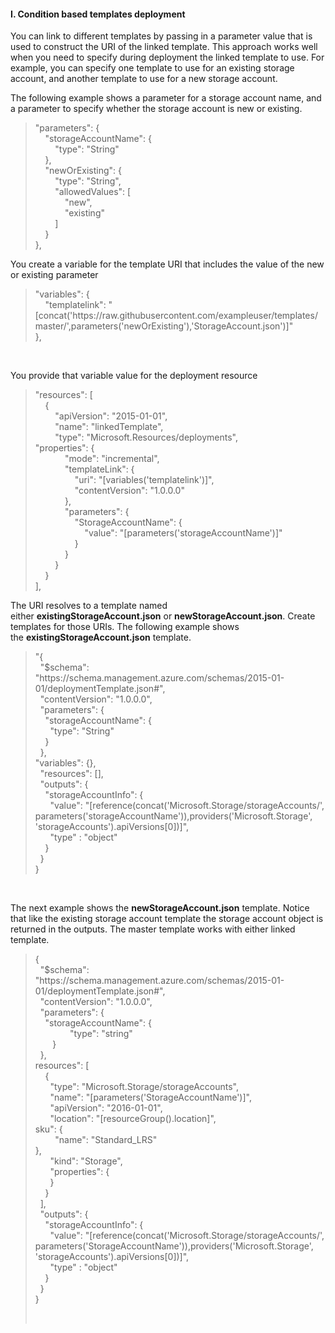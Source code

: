 <h4><b>I.	Condition based templates deployment</h3></b>
<p>You can link to different templates by passing in a  parameter value that is used to construct the URI of the linked template. This  approach works well when you need to specify during deployment the linked  template to use. For example, you can specify one template to use for an  existing storage account, and another template to use for a new storage  account.</p>
<p>The following example shows a parameter for a storage  account name, and a parameter to specify whether the storage account is new or  existing.<br>
<div>
  <blockquote>
    <p>&quot;parameters&quot;: { <br>
      &nbsp;&nbsp;&nbsp;      &quot;storageAccountName&quot;: { <br>
      &nbsp;&nbsp;&nbsp;&nbsp;&nbsp;&nbsp;&nbsp;      &quot;type&quot;: &quot;String&quot; <br>
      &nbsp;&nbsp;&nbsp; }, <br>
      &nbsp;&nbsp;&nbsp;      &quot;newOrExisting&quot;: { <br>
      &nbsp;&nbsp;&nbsp;&nbsp;&nbsp;&nbsp;&nbsp;      &quot;type&quot;: &quot;String&quot;, <br>
      &nbsp;&nbsp;&nbsp;&nbsp;&nbsp;&nbsp;&nbsp;      &quot;allowedValues&quot;: [ <br>
      &nbsp;&nbsp;&nbsp;&nbsp;&nbsp;&nbsp;&nbsp;&nbsp;&nbsp;&nbsp;&nbsp;      &quot;new&quot;, <br>
      &nbsp;&nbsp;&nbsp;&nbsp;&nbsp;&nbsp;&nbsp;&nbsp;&nbsp;&nbsp;&nbsp;      &quot;existing&quot; <br>
      &nbsp;&nbsp;&nbsp;&nbsp;&nbsp;&nbsp;&nbsp; ] <br>
      &nbsp;&nbsp;&nbsp; } <br>
      },&nbsp;&nbsp;&nbsp;&nbsp;&nbsp; </p>
  </blockquote>
</div>
</p>
<p>You create a variable for the template URI  that includes the value of the new or existing parameter<br>
</p>
<div>
  <blockquote>
    <p>&quot;variables&quot;: { <br>
      &nbsp;&nbsp;&nbsp;      &quot;templatelink&quot;:      &quot;[concat('https://raw.githubusercontent.com/exampleuser/templates/master/',parameters('newOrExisting'),'StorageAccount.json')]&quot; <br>
      },&nbsp;&nbsp; </p>
  </blockquote>
</div>
<p>&nbsp;</p>
<p>You provide that variable value for the  deployment resource<br>
<div>
  <blockquote>
    <p>&quot;resources&quot;: [ <br>
      &nbsp;&nbsp;&nbsp; { <br>
      &nbsp;&nbsp;&nbsp;&nbsp;&nbsp;&nbsp;&nbsp;      &quot;apiVersion&quot;: &quot;2015-01-01&quot;, <br>
      &nbsp;&nbsp;&nbsp;&nbsp;&nbsp;&nbsp;&nbsp;      &quot;name&quot;: &quot;linkedTemplate&quot;, <br>
      &nbsp;&nbsp;&nbsp;&nbsp;&nbsp;&nbsp;&nbsp;      &quot;type&quot;: &quot;Microsoft.Resources/deployments&quot;,&nbsp;&nbsp; <br>
      &quot;properties&quot;: { <br>
      &nbsp;&nbsp;&nbsp;&nbsp;&nbsp;&nbsp;&nbsp;&nbsp;&nbsp;&nbsp;&nbsp;      &quot;mode&quot;: &quot;incremental&quot;, <br>
      &nbsp;&nbsp;&nbsp;&nbsp;&nbsp;&nbsp;&nbsp;&nbsp;&nbsp;&nbsp;&nbsp;      &quot;templateLink&quot;: { <br>
      &nbsp;&nbsp;&nbsp;&nbsp;&nbsp;&nbsp;&nbsp;&nbsp;&nbsp;&nbsp;&nbsp;&nbsp;&nbsp;&nbsp;&nbsp;      &quot;uri&quot;: &quot;[variables('templatelink')]&quot;, <br>
      &nbsp;&nbsp;&nbsp;&nbsp;&nbsp;&nbsp;&nbsp;&nbsp;&nbsp;&nbsp;&nbsp;&nbsp;&nbsp;&nbsp;&nbsp;      &quot;contentVersion&quot;: &quot;1.0.0.0&quot; <br>
      &nbsp;&nbsp;&nbsp;&nbsp;&nbsp;&nbsp;&nbsp;&nbsp;&nbsp;&nbsp;&nbsp; }, <br>
      &nbsp;&nbsp;&nbsp;&nbsp;&nbsp;&nbsp;&nbsp;&nbsp;&nbsp;&nbsp;&nbsp;      &quot;parameters&quot;: { <br>
      &nbsp;&nbsp;&nbsp;&nbsp;&nbsp;&nbsp;&nbsp;&nbsp;&nbsp;&nbsp;&nbsp;&nbsp;&nbsp;&nbsp;&nbsp;      &quot;StorageAccountName&quot;: { <br>
      &nbsp;&nbsp;&nbsp;&nbsp;&nbsp;&nbsp;&nbsp;&nbsp;&nbsp;&nbsp;&nbsp;&nbsp;&nbsp;&nbsp;&nbsp;&nbsp;&nbsp;&nbsp;&nbsp;      &quot;value&quot;: &quot;[parameters('storageAccountName')]&quot; <br>
      &nbsp;&nbsp;&nbsp;&nbsp;&nbsp;&nbsp;&nbsp;&nbsp;&nbsp;&nbsp;&nbsp;&nbsp;&nbsp;&nbsp;&nbsp; } <br>
      &nbsp;&nbsp;&nbsp;&nbsp;&nbsp;&nbsp;&nbsp;&nbsp;&nbsp;&nbsp;&nbsp; } <br>
      &nbsp;&nbsp;&nbsp;&nbsp;&nbsp;&nbsp;&nbsp; } <br>
      &nbsp;&nbsp;&nbsp; } <br>
      ], </p>
  </blockquote>
</div>
</p>
<p>The URI resolves to a template named  either&nbsp;<strong>existingStorageAccount.json</strong>&nbsp;or&nbsp;<strong>newStorageAccount.json</strong>.  Create templates for those URIs. The following example shows the&nbsp;<strong>existingStorageAccount.json</strong>&nbsp;template.<br>
<div>
  <blockquote>
    <p>&quot;{ <br>
      &nbsp;      &quot;$schema&quot;:      &quot;https://schema.management.azure.com/schemas/2015-01-01/deploymentTemplate.json#&quot;, <br>
      &nbsp;      &quot;contentVersion&quot;: &quot;1.0.0.0&quot;, <br>
      &nbsp;      &quot;parameters&quot;: { <br>
      &nbsp;&nbsp;&nbsp;      &quot;storageAccountName&quot;: { <br>
      &nbsp;&nbsp;&nbsp;&nbsp;&nbsp;      &quot;type&quot;: &quot;String&quot; <br>
      &nbsp;&nbsp;&nbsp; } <br>
      &nbsp; }, <br>
      &quot;variables&quot;: {}, <br>
      &nbsp;      &quot;resources&quot;: [], <br>
      &nbsp;      &quot;outputs&quot;: { <br>
      &nbsp;&nbsp;&nbsp;      &quot;storageAccountInfo&quot;: { <br>
      &nbsp;&nbsp;&nbsp;&nbsp;&nbsp;      &quot;value&quot;:      &quot;[reference(concat('Microsoft.Storage/storageAccounts/',      parameters('storageAccountName')),providers('Microsoft.Storage',      'storageAccounts').apiVersions[0])]&quot;, <br>
      &nbsp;&nbsp;&nbsp;&nbsp;&nbsp;      &quot;type&quot; : &quot;object&quot; <br>
      &nbsp;&nbsp;&nbsp; } <br>
      &nbsp; } <br>
      } </p>
  </blockquote>
</div>
<p>&nbsp;</p>
<p>The next example shows the&nbsp;<strong>newStorageAccount.json</strong>&nbsp;template.  Notice that like the existing storage account template the storage account  object is returned in the outputs. The master template works with either linked  template.<br>
</p>
<div>
  <blockquote>
    <p>{ <br>
      &nbsp;      &quot;$schema&quot;:      &quot;https://schema.management.azure.com/schemas/2015-01-01/deploymentTemplate.json#&quot;, <br>
      &nbsp;      &quot;contentVersion&quot;: &quot;1.0.0.0&quot;, <br>
      &nbsp;      &quot;parameters&quot;: { <br>
      &nbsp;&nbsp;&nbsp;      &quot;storageAccountName&quot;: { <br>
      &nbsp;&nbsp;&nbsp;&nbsp;&nbsp;&nbsp;&nbsp;&nbsp;&nbsp;&nbsp;&nbsp;&nbsp;&nbsp; &quot;type&quot;:      &quot;string&quot; <br>
      &nbsp;&nbsp;&nbsp; &nbsp;&nbsp; } <br>
      &nbsp; }, <br>
      resources&quot;: [ <br>
      &nbsp;&nbsp;&nbsp; { <br>
      &nbsp;&nbsp;&nbsp;&nbsp;&nbsp;      &quot;type&quot;: &quot;Microsoft.Storage/storageAccounts&quot;, <br>
      &nbsp;&nbsp;&nbsp;&nbsp;&nbsp;      &quot;name&quot;: &quot;[parameters('StorageAccountName')]&quot;, <br>
      &nbsp;&nbsp;&nbsp;&nbsp;&nbsp;      &quot;apiVersion&quot;: &quot;2016-01-01&quot;, <br>
      &nbsp;&nbsp;&nbsp;&nbsp;&nbsp;      &quot;location&quot;: &quot;[resourceGroup().location]&quot;, <br>
      sku&quot;: { <br>
      &nbsp;&nbsp;&nbsp;&nbsp;&nbsp;&nbsp;&nbsp;      &quot;name&quot;: &quot;Standard_LRS&quot; <br>
      }, <br>
      &nbsp;&nbsp;&nbsp;&nbsp;&nbsp;      &quot;kind&quot;: &quot;Storage&quot;, <br>
      &nbsp;&nbsp;&nbsp;&nbsp;&nbsp;      &quot;properties&quot;: { <br>
      &nbsp;&nbsp;&nbsp;&nbsp;&nbsp; } <br>
      &nbsp;&nbsp;&nbsp; } <br>
      &nbsp; ], <br>
      &nbsp;      &quot;outputs&quot;: { <br>
      &nbsp;&nbsp;&nbsp;      &quot;storageAccountInfo&quot;: { <br>
      &nbsp;&nbsp;&nbsp;&nbsp;&nbsp;      &quot;value&quot;:      &quot;[reference(concat('Microsoft.Storage/storageAccounts/',      parameters('StorageAccountName')),providers('Microsoft.Storage',      'storageAccounts').apiVersions[0])]&quot;, <br>
      &nbsp;&nbsp;&nbsp;&nbsp;&nbsp;      &quot;type&quot; : &quot;object&quot; <br>
      &nbsp;&nbsp;&nbsp; } <br>
      &nbsp; } <br>
      } </p>
    <p>&nbsp;</p>
  </blockquote>
</div>

